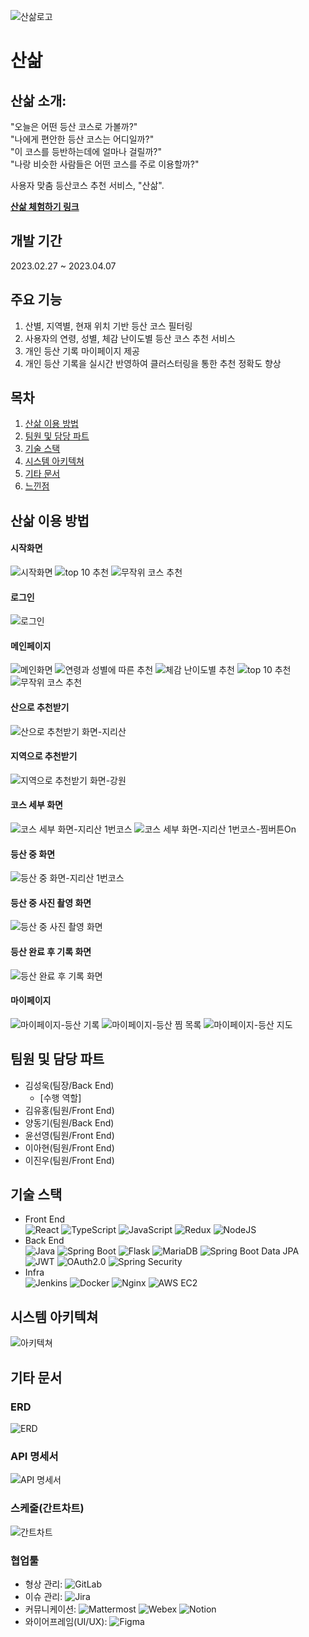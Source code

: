 ![산삶로고](./uploads/imgs/sansam_logo.png)
# 산삶

## 산삶 소개:
"오늘은 어떤 등산 코스로 가볼까?"  
"나에게 편안한 등산 코스는 어디일까?"  
"이 코스를 등반하는데에 얼마나 걸릴까?"  
"나랑 비슷한 사람들은 어떤 코스를 주로 이용할까?"  

사용자 맞춤 등산코스 추천 서비스, "산삶".

__[산삶 체험하기 링크](https://j8d205.p.ssafy.io/)__


## 개발 기간
2023.02.27 ~ 2023.04.07

## 주요 기능
1. 산별, 지역별, 현재 위치 기반 등산 코스 필터링
2. 사용자의 연령, 성별, 체감 난이도별 등산 코스 추천 서비스
3. 개인 등산 기록 마이페이지 제공
4. 개인 등산 기록을 실시간 반영하여 클러스터링을 통한 추천 정확도 향상  

## 목차
1. [산삶 이용 방법](#산삶-이용-방법)
2. [팀원 및 담당 파트](#팀원-및-담당-파트)
3. [기술 스택](#기술-스택)
4. [시스템 아키텍쳐](#시스템-아키텍쳐)
5. [기타 문서](#기타-문서)
6. [느낀점](#느낀점)

## 산삶 이용 방법

#### 시작화면
![시작화면]()
![top 10 추천]()
![무작위 코스 추천]()

#### 로그인
![로그인]()

#### 메인페이지
![메인화면]()
![연령과 성별에 따른 추천]()
![체감 난이도별 추천]()
![top 10 추천]()
![무작위 코스 추천]()

#### 산으로 추천받기
![산으로 추천받기 화면-지리산]()

#### 지역으로 추천받기
![지역으로 추천받기 화면-강원]()

#### 코스 세부 화면
![코스 세부 화면-지리산 1번코스]()
![코스 세부 화면-지리산 1번코스-찜버튼On]()

#### 등산 중 화면
![등산 중 화면-지리산 1번코스]()

#### 등산 중 사진 촬영 화면
![등산 중 사진 촬영 화면]()

#### 등산 완료 후 기록 화면
![등산 완료 후 기록 화면]()

#### 마이페이지
![마이페이지-등산 기록]()
![마이페이지-등산 찜 목록]()
![마이페이지-등산 지도]()

## 팀원 및 담당 파트
- 김성욱(팀장/Back End)
    - [수행 역할]
- 김유홍(팀원/Front End)
- 양동기(팀원/Back End)
- 윤선영(팀원/Front End)
- 이아현(팀원/Front End)
- 이진우(팀원/Front End)

## 기술 스택
- Front End  
![React](https://img.shields.io/badge/React-61DAFB?logo=React&logoColor=black)
![TypeScript](https://img.shields.io/badge/TypeScript-3178C6?logo=TypeScript&logoColor=black)
![JavaScript](https://img.shields.io/badge/JavaScript-F7DF1E?logo=JavaScript&logoColor=black)
![Redux](https://img.shields.io/badge/Redux-764ABC?logo=Redux&logoColor=black)
![NodeJS](https://img.shields.io/badge/Node.js-339933?logo=Node.js&logoColor=black)
- Back End  
![Java](https://img.shields.io/badge/Java-007396?logo=Java&logoColor=white)
![Spring Boot](https://img.shields.io/badge/Spring&nbsp;Boot-6DB33F?logo=SpringBoot&logoColor=darkgreen)
![Flask](https://img.shields.io/badge/Flask-000000?logo=Flask&logoColor=white)
![MariaDB](https://img.shields.io/badge/MariaDB-003545?logo=MariaDB&logoColor=white)
![Spring Boot Data JPA](https://img.shields.io/badge/SpringBoot&nbsp;Data&nbsp;JPA-6DB33F?logo=jpa&logoColor=darkgreen)
![JWT](https://img.shields.io/badge/JWT-000000?logo=JWT&logoColor=black)
![OAuth2.0](https://img.shields.io/badge/OAuth2.0-000000?logo=oauth&logoColor=white)
![Spring Security](https://img.shields.io/badge/Spring&nbsp;Security-6DB33F?logo=SpringSecurity&logoColor=black)
- Infra  
![Jenkins](https://img.shields.io/badge/Jenkins-D24939?logo=Jenkins&logoColor=black)
![Docker](https://img.shields.io/badge/Docker-2496ED?logo=Docker&logoColor=black)
![Nginx](https://img.shields.io/badge/NGINX-009639?logo=NGINX&logoColor=white)
![AWS EC2](https://img.shields.io/badge/Amazon&nbsp;EC2-FF9900?logo=AmazonEC2&logoColor=black)

## 시스템 아키텍쳐
![아키텍쳐]()

## 기타 문서

### ERD
![ERD](./uploads/imgs/erd_specification.png)

### API 명세서
![API 명세서](./uploads/imgs/api_specification.png)

### 스케줄(간트차트)
![간트차트]()

### 협업툴
- 형상 관리: ![GitLab](https://img.shields.io/badge/GitLab-FC6D26?logo=GitLab)
- 이슈 관리: ![Jira](https://img.shields.io/badge/Jira-0052CC?logo=Jira)
- 커뮤니케이션:
![Mattermost](https://img.shields.io/badge/Mattermost-0058CC?logo=Mattermost&logoColor=black)
![Webex](https://img.shields.io/badge/WebEx-000000?logo=webex&logoColor=white)
![Notion](https://img.shields.io/badge/Notion-000000?logo=Notion&logoColor=white)
- 와이어프레임(UI/UX):
![Figma](https://img.shields.io/badge/Figma-F24E1E?logo=Figma&logoColor=white)
